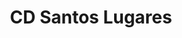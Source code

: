 ---
title: "CD Santos Lugares"
url: /ciudad-autonoma-de-buenos-aires/cd-santos-lugares/
shop: mayorista
---